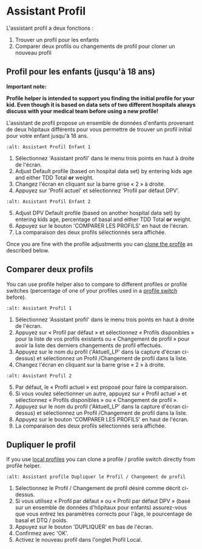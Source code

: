 # Assistant Profil

L'assistant profil a deux fonctions :

1. Trouver un profil pour les enfants
2. Comparer deux profils ou changements de profil pour cloner un nouveau profil

## Profil pour les enfants (jusqu'à 18 ans)

**Important note:**

**Profile helper is intended to support you finding the initial profile for your kid. Even though it is based on data sets of two different hospitals always discuss with your medical team before using a new profile!**

L'assistant de profil propose un ensemble de données d'enfants provenant de deux hôpitaux différents pour vous permettre de trouver un profil initial pour votre enfant jusqu'à 18 ans.

```{image} ../images/ProfileHelperKids1.png
:alt: Assistant Profil Enfant 1
```

1. Sélectionnez 'Assistant profil' dans le menu trois points en haut à droite de l'écran.
2. Adjust Default profile (based on hospital data set) by entering kids age and either TDD Total **or** weight.
3. Changez l'écran en cliquant sur la barre grise « 2 » à droite.
4. Appuyez sur 'Profil actuel' et sélectionnez 'Profil par défaut DPV'.

```{image} ../images/ProfileHelperKids2.png
:alt: Assistant Profil Enfant 2
```

5. Adjust DPV Default profile (based on another hospital data set) by entering kids age, percentage of basal and either TDD Total **or** weight.
6. Appuyez sur le bouton 'COMPARER LES PROFILS' en haut de l'écran.
7. La comparaison des deux profils sélectionnés sera affichée.

Once you are fine with the profile adjustments you can [clone the profile](../Configuration/profilehelper.md#clone-profile) as described below.

## Comparer deux profils

You can use profile helper also to compare to different profiles or profile switches (percentage of one of your profiles used in a [profile switch](../Usage/Profiles.md) before).

```{image} ../images/ProfileHelper1.png
:alt: Assistant Profil 1
```

1. Sélectionnez 'Assistant profil' dans le menu trois points en haut à droite de l'écran.
2. Appuyez sur « Profil par défaut » et sélectionnez « Profils disponibles » pour la liste de vos profils existants ou « Changement de profil » pour avoir la liste des derniers changements de profil effectués.
3. Appuyez sur le nom du profil ('Aktuell_LP' dans la capture d'écran ci-dessus) et sélectionnez un Profil /Changement de profil dans la liste.
4. Changez l'écran en cliquant sur la barre grise « 2 » à droite.

```{image} ../images/ProfileHelper2.png
:alt: Assistant Profil 2
```

5. Par défaut, le « Profil actuel » est proposé pour faire la comparaison.
6. Si vous voulez sélectionner un autre, appuyez sur « Profil actuel » et sélectionnez « Profils disponibles » ou « Changement de profil ».
7. Appuyez sur le nom du profil ('Aktuell_LP' dans la capture d'écran ci-dessus) et sélectionnez un Profil /Changement de profil dans la liste.
8. Appuyez sur le bouton 'COMPARER LES PROFILS' en haut de l'écran.
9. La comparaison des deux profils sélectionnés sera affichée.

## Dupliquer le profil

If you use [local profiles](../Configuration/Config-Builder.md#local-profile) you can clone a profile / profile switch directly from profile helper.

```{image} ../images/ProfileHelperClone.png
:alt: Assistant profile Dupliquer le Profil / Changement de profil
```

1. Sélectionnez le Profil / Changement de profil désiré comme décrit ci-dessus.
2. Si vous utilisez « Profil par défaut » ou « Profil par défaut DPV » (basé sur un ensemble de données d'hôpitaux pour enfants) assurez-vous que vous entrez les paramètres corrects pour l'âge, le pourcentage de basal et DTQ / poids.
3. Appuyez sur le bouton 'DUPLIQUER' en bas de l'écran.
4. Confirmez avec 'OK'.
5. Activez le nouveau profil dans l'onglet Profil Local.
